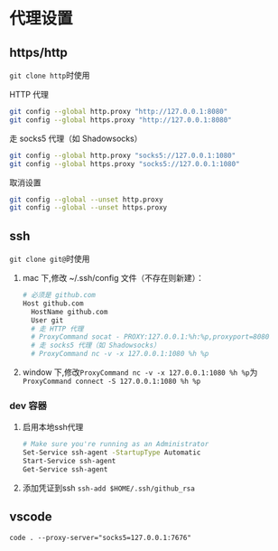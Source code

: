 # 代理设置

## https/http

`git clone http`时使用

HTTP 代理

```sh
git config --global http.proxy "http://127.0.0.1:8080"
git config --global https.proxy "http://127.0.0.1:8080"
```

走 socks5 代理（如 Shadowsocks）

```sh
git config --global http.proxy "socks5://127.0.0.1:1080"
git config --global https.proxy "socks5://127.0.0.1:1080"
```

取消设置

```sh
git config --global --unset http.proxy
git config --global --unset https.proxy
```

## ssh

`git clone git@`时使用

1. mac 下,修改 ~/.ssh/config 文件（不存在则新建）：

   ```sh
   # 必须是 github.com
   Host github.com
     HostName github.com
     User git
     # 走 HTTP 代理
     # ProxyCommand socat - PROXY:127.0.0.1:%h:%p,proxyport=8080
     # 走 socks5 代理（如 Shadowsocks）
     # ProxyCommand nc -v -x 127.0.0.1:1080 %h %p
   ```

2. window 下,修改`ProxyCommand nc -v -x 127.0.0.1:1080 %h %p`为`ProxyCommand connect -S 127.0.0.1:1080 %h %p`

### dev 容器

1. 启用本地ssh代理

   ```sh
   # Make sure you're running as an Administrator
   Set-Service ssh-agent -StartupType Automatic
   Start-Service ssh-agent
   Get-Service ssh-agent
   ```

2. 添加凭证到ssh
`ssh-add $HOME/.ssh/github_rsa`

## vscode
`code . --proxy-server="socks5=127.0.0.1:7676"`